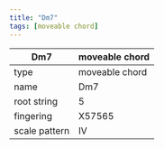 ```yaml
---
title: "Dm7"
tags: [moveable chord]
---
```


|Dm7|moveable chord|
|---|---|
|type|moveable chord|
|name|Dm7|
|root string|5|
|fingering|X57565|
|scale pattern|IV|
